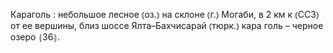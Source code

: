 ---
---

Караголь
: небольшое лесное ⦅оз.⦆ на склоне ⦅г.⦆ Могаби, в 2 км к ⦅ССЗ⦆ от ее вершины, близ шоссе Ялта–Бахчисарай ⦅тюрк.⦆ кара голь – черное озеро ⦃З6⦄.
